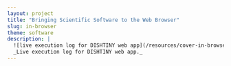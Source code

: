 ```yaml
---
layout: project
title: "Bringing Scientific Software to the Web Browser"
slug: in-browser
theme: software
description: |
  ![live execution log for DISHTINY web app](/resources/cover-in-browser.png){:width="100%"}{:height="200px"}{:style="object-fit:cover; object-position:top;"}
  _Live execution log for DISHTINY web app._
---
```

